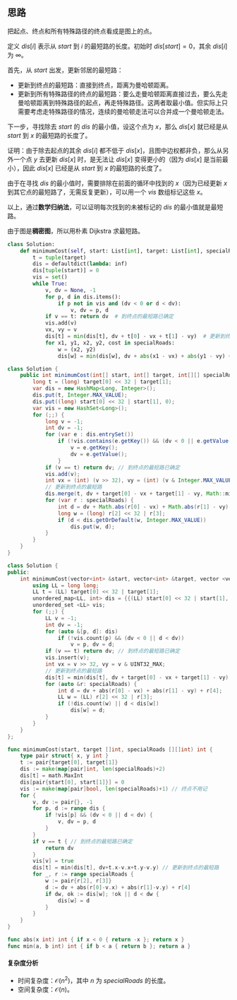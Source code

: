 ## 思路

把起点、终点和所有特殊路径的终点看成是图上的点。

定义 $\textit{dis}[i]$ 表示从 $\textit{start}$ 到 $i$ 的最短路的长度。初始时 $\textit{dis}[\textit{start}]=0$，其余 $\textit{dis}[i]$ 为 $\infty$。

首先，从 $\textit{start}$ 出发，更新邻居的最短路：

- 更新到终点的最短路：直接到终点，距离为曼哈顿距离。
- 更新到所有特殊路径的终点的最短路：要么走曼哈顿距离直接过去，要么先走曼哈顿距离到特殊路径的起点，再走特殊路径。这两者取最小值。但实际上只需要考虑走特殊路径的情况，连续的曼哈顿走法可以合并成一个曼哈顿走法。

下一步，寻找除去 $\textit{start}$ 的 $\textit{dis}$ 的最小值，设这个点为 $x$，那么 $\textit{dis}[x]$ 就已经是从 $\textit{start}$ 到 $x$ 的最短路的长度了。

证明：由于除去起点的其余 $\textit{dis}[i]$ 都不低于 $\textit{dis}[x]$，且图中边权都非负，那么从另外一个点 $y$ 去更新 $\textit{dis}[x]$ 时，是无法让 $\textit{dis}[x]$ 变得更小的（因为 $\textit{dis}[x]$ 是当前最小），因此 $\textit{dis}[x]$ 已经是从 $\textit{start}$ 到 $x$ 的最短路的长度了。

由于在寻找 $\textit{dis}$ 的最小值时，需要排除在前面的循环中找到的 $x$（因为已经更新 $x$ 到其它点的最短路了，无需反复更新），可以用一个 $\textit{vis}$ 数组标记这些 $x$。

以上，通过**数学归纳法**，可以证明每次找到的未被标记的 $\textit{dis}$ 的最小值就是最短路。

由于图是**稠密图**，所以用朴素 Dijkstra 求最短路。

```py [sol1-Python3]
class Solution:
    def minimumCost(self, start: List[int], target: List[int], specialRoads: List[List[int]]) -> int:
        t = tuple(target)
        dis = defaultdict(lambda: inf)
        dis[tuple(start)] = 0
        vis = set()
        while True:
            v, dv = None, -1
            for p, d in dis.items():
                if p not in vis and (dv < 0 or d < dv):
                    v, dv = p, d
            if v == t: return dv  # 到终点的最短路已确定
            vis.add(v)
            vx, vy = v
            dis[t] = min(dis[t], dv + t[0] - vx + t[1] - vy)  # 更新到终点的最短路
            for x1, y1, x2, y2, cost in specialRoads:
                w = (x2, y2)
                dis[w] = min(dis[w], dv + abs(x1 - vx) + abs(y1 - vy) + cost)
```

```java [sol1-Java]
class Solution {
    public int minimumCost(int[] start, int[] target, int[][] specialRoads) {
        long t = (long) target[0] << 32 | target[1];
        var dis = new HashMap<Long, Integer>();
        dis.put(t, Integer.MAX_VALUE);
        dis.put((long) start[0] << 32 | start[1], 0);
        var vis = new HashSet<Long>();
        for (;;) {
            long v = -1;
            int dv = -1;
            for (var e : dis.entrySet())
                if (!vis.contains(e.getKey()) && (dv < 0 || e.getValue() < dv)) {
                    v = e.getKey();
                    dv = e.getValue();                
                }
            if (v == t) return dv; // 到终点的最短路已确定
            vis.add(v);
            int vx = (int) (v >> 32), vy = (int) (v & Integer.MAX_VALUE);
            // 更新到终点的最短路
            dis.merge(t, dv + target[0] - vx + target[1] - vy, Math::min);
            for (var r : specialRoads) {
                int d = dv + Math.abs(r[0] - vx) + Math.abs(r[1] - vy) + r[4];
                long w = (long) r[2] << 32 | r[3];
                if (d < dis.getOrDefault(w, Integer.MAX_VALUE))
                    dis.put(w, d);
            }
        }
    }
}
```

```cpp [sol1-C++]
class Solution {
public:
    int minimumCost(vector<int> &start, vector<int> &target, vector <vector<int>> &specialRoads) {
        using LL = long long;
        LL t = (LL) target[0] << 32 | target[1];
        unordered_map<LL, int> dis = {{(LL) start[0] << 32 | start[1], 0}, {t, INT_MAX}};
        unordered_set <LL> vis;
        for (;;) {
            LL v = -1;
            int dv = -1;
            for (auto &[p, d]: dis)
                if (!vis.count(p) && (dv < 0 || d < dv))
                    v = p, dv = d;
            if (v == t) return dv; // 到终点的最短路已确定
            vis.insert(v);
            int vx = v >> 32, vy = v & UINT32_MAX;
            // 更新到终点的最短路
            dis[t] = min(dis[t], dv + target[0] - vx + target[1] - vy);
            for (auto &r: specialRoads) {
                int d = dv + abs(r[0] - vx) + abs(r[1] - vy) + r[4];
                LL w = (LL) r[2] << 32 | r[3];
                if (!dis.count(w) || d < dis[w])
                    dis[w] = d;
            }
        }
    }
};
```

```go [sol1-Go]
func minimumCost(start, target []int, specialRoads [][]int) int {
	type pair struct{ x, y int }
	t := pair{target[0], target[1]}
	dis := make(map[pair]int, len(specialRoads)+2)
	dis[t] = math.MaxInt
	dis[pair{start[0], start[1]}] = 0
	vis := make(map[pair]bool, len(specialRoads)+1) // 终点不用记
	for {
		v, dv := pair{}, -1
		for p, d := range dis {
			if !vis[p] && (dv < 0 || d < dv) {
				v, dv = p, d
			}
		}
		if v == t { // 到终点的最短路已确定
			return dv
		}
		vis[v] = true
		dis[t] = min(dis[t], dv+t.x-v.x+t.y-v.y) // 更新到终点的最短路
		for _, r := range specialRoads {
			w := pair{r[2], r[3]}
			d := dv + abs(r[0]-v.x) + abs(r[1]-v.y) + r[4]
			if dw, ok := dis[w]; !ok || d < dw {
				dis[w] = d
			}
		}
	}
}

func abs(x int) int { if x < 0 { return -x }; return x }
func min(a, b int) int { if b < a { return b }; return a }
```

#### 复杂度分析

- 时间复杂度：$\mathcal{O}(n^2)$，其中 $n$ 为 $\textit{specialRoads}$ 的长度。
- 空间复杂度：$\mathcal{O}(n)$。
